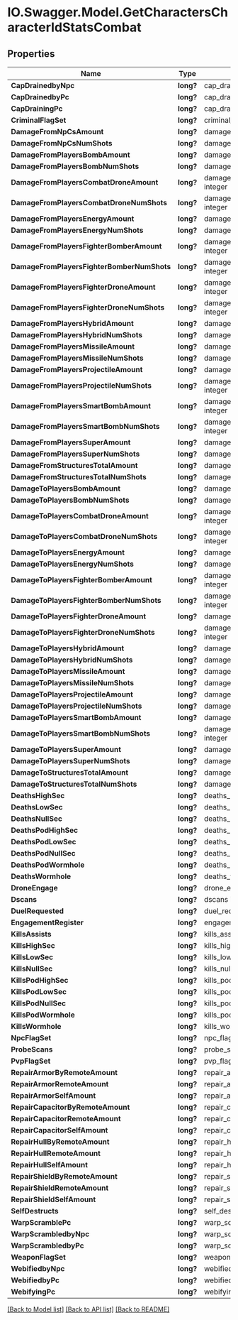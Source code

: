 # IO.Swagger.Model.GetCharactersCharacterIdStatsCombat
## Properties

Name | Type | Description | Notes
------------ | ------------- | ------------- | -------------
**CapDrainedbyNpc** | **long?** | cap_drainedby_npc integer | [optional] 
**CapDrainedbyPc** | **long?** | cap_drainedby_pc integer | [optional] 
**CapDrainingPc** | **long?** | cap_draining_pc integer | [optional] 
**CriminalFlagSet** | **long?** | criminal_flag_set integer | [optional] 
**DamageFromNpCsAmount** | **long?** | damage_from_np_cs_amount integer | [optional] 
**DamageFromNpCsNumShots** | **long?** | damage_from_np_cs_num_shots integer | [optional] 
**DamageFromPlayersBombAmount** | **long?** | damage_from_players_bomb_amount integer | [optional] 
**DamageFromPlayersBombNumShots** | **long?** | damage_from_players_bomb_num_shots integer | [optional] 
**DamageFromPlayersCombatDroneAmount** | **long?** | damage_from_players_combat_drone_amount integer | [optional] 
**DamageFromPlayersCombatDroneNumShots** | **long?** | damage_from_players_combat_drone_num_shots integer | [optional] 
**DamageFromPlayersEnergyAmount** | **long?** | damage_from_players_energy_amount integer | [optional] 
**DamageFromPlayersEnergyNumShots** | **long?** | damage_from_players_energy_num_shots integer | [optional] 
**DamageFromPlayersFighterBomberAmount** | **long?** | damage_from_players_fighter_bomber_amount integer | [optional] 
**DamageFromPlayersFighterBomberNumShots** | **long?** | damage_from_players_fighter_bomber_num_shots integer | [optional] 
**DamageFromPlayersFighterDroneAmount** | **long?** | damage_from_players_fighter_drone_amount integer | [optional] 
**DamageFromPlayersFighterDroneNumShots** | **long?** | damage_from_players_fighter_drone_num_shots integer | [optional] 
**DamageFromPlayersHybridAmount** | **long?** | damage_from_players_hybrid_amount integer | [optional] 
**DamageFromPlayersHybridNumShots** | **long?** | damage_from_players_hybrid_num_shots integer | [optional] 
**DamageFromPlayersMissileAmount** | **long?** | damage_from_players_missile_amount integer | [optional] 
**DamageFromPlayersMissileNumShots** | **long?** | damage_from_players_missile_num_shots integer | [optional] 
**DamageFromPlayersProjectileAmount** | **long?** | damage_from_players_projectile_amount integer | [optional] 
**DamageFromPlayersProjectileNumShots** | **long?** | damage_from_players_projectile_num_shots integer | [optional] 
**DamageFromPlayersSmartBombAmount** | **long?** | damage_from_players_smart_bomb_amount integer | [optional] 
**DamageFromPlayersSmartBombNumShots** | **long?** | damage_from_players_smart_bomb_num_shots integer | [optional] 
**DamageFromPlayersSuperAmount** | **long?** | damage_from_players_super_amount integer | [optional] 
**DamageFromPlayersSuperNumShots** | **long?** | damage_from_players_super_num_shots integer | [optional] 
**DamageFromStructuresTotalAmount** | **long?** | damage_from_structures_total_amount integer | [optional] 
**DamageFromStructuresTotalNumShots** | **long?** | damage_from_structures_total_num_shots integer | [optional] 
**DamageToPlayersBombAmount** | **long?** | damage_to_players_bomb_amount integer | [optional] 
**DamageToPlayersBombNumShots** | **long?** | damage_to_players_bomb_num_shots integer | [optional] 
**DamageToPlayersCombatDroneAmount** | **long?** | damage_to_players_combat_drone_amount integer | [optional] 
**DamageToPlayersCombatDroneNumShots** | **long?** | damage_to_players_combat_drone_num_shots integer | [optional] 
**DamageToPlayersEnergyAmount** | **long?** | damage_to_players_energy_amount integer | [optional] 
**DamageToPlayersEnergyNumShots** | **long?** | damage_to_players_energy_num_shots integer | [optional] 
**DamageToPlayersFighterBomberAmount** | **long?** | damage_to_players_fighter_bomber_amount integer | [optional] 
**DamageToPlayersFighterBomberNumShots** | **long?** | damage_to_players_fighter_bomber_num_shots integer | [optional] 
**DamageToPlayersFighterDroneAmount** | **long?** | damage_to_players_fighter_drone_amount integer | [optional] 
**DamageToPlayersFighterDroneNumShots** | **long?** | damage_to_players_fighter_drone_num_shots integer | [optional] 
**DamageToPlayersHybridAmount** | **long?** | damage_to_players_hybrid_amount integer | [optional] 
**DamageToPlayersHybridNumShots** | **long?** | damage_to_players_hybrid_num_shots integer | [optional] 
**DamageToPlayersMissileAmount** | **long?** | damage_to_players_missile_amount integer | [optional] 
**DamageToPlayersMissileNumShots** | **long?** | damage_to_players_missile_num_shots integer | [optional] 
**DamageToPlayersProjectileAmount** | **long?** | damage_to_players_projectile_amount integer | [optional] 
**DamageToPlayersProjectileNumShots** | **long?** | damage_to_players_projectile_num_shots integer | [optional] 
**DamageToPlayersSmartBombAmount** | **long?** | damage_to_players_smart_bomb_amount integer | [optional] 
**DamageToPlayersSmartBombNumShots** | **long?** | damage_to_players_smart_bomb_num_shots integer | [optional] 
**DamageToPlayersSuperAmount** | **long?** | damage_to_players_super_amount integer | [optional] 
**DamageToPlayersSuperNumShots** | **long?** | damage_to_players_super_num_shots integer | [optional] 
**DamageToStructuresTotalAmount** | **long?** | damage_to_structures_total_amount integer | [optional] 
**DamageToStructuresTotalNumShots** | **long?** | damage_to_structures_total_num_shots integer | [optional] 
**DeathsHighSec** | **long?** | deaths_high_sec integer | [optional] 
**DeathsLowSec** | **long?** | deaths_low_sec integer | [optional] 
**DeathsNullSec** | **long?** | deaths_null_sec integer | [optional] 
**DeathsPodHighSec** | **long?** | deaths_pod_high_sec integer | [optional] 
**DeathsPodLowSec** | **long?** | deaths_pod_low_sec integer | [optional] 
**DeathsPodNullSec** | **long?** | deaths_pod_null_sec integer | [optional] 
**DeathsPodWormhole** | **long?** | deaths_pod_wormhole integer | [optional] 
**DeathsWormhole** | **long?** | deaths_wormhole integer | [optional] 
**DroneEngage** | **long?** | drone_engage integer | [optional] 
**Dscans** | **long?** | dscans integer | [optional] 
**DuelRequested** | **long?** | duel_requested integer | [optional] 
**EngagementRegister** | **long?** | engagement_register integer | [optional] 
**KillsAssists** | **long?** | kills_assists integer | [optional] 
**KillsHighSec** | **long?** | kills_high_sec integer | [optional] 
**KillsLowSec** | **long?** | kills_low_sec integer | [optional] 
**KillsNullSec** | **long?** | kills_null_sec integer | [optional] 
**KillsPodHighSec** | **long?** | kills_pod_high_sec integer | [optional] 
**KillsPodLowSec** | **long?** | kills_pod_low_sec integer | [optional] 
**KillsPodNullSec** | **long?** | kills_pod_null_sec integer | [optional] 
**KillsPodWormhole** | **long?** | kills_pod_wormhole integer | [optional] 
**KillsWormhole** | **long?** | kills_wormhole integer | [optional] 
**NpcFlagSet** | **long?** | npc_flag_set integer | [optional] 
**ProbeScans** | **long?** | probe_scans integer | [optional] 
**PvpFlagSet** | **long?** | pvp_flag_set integer | [optional] 
**RepairArmorByRemoteAmount** | **long?** | repair_armor_by_remote_amount integer | [optional] 
**RepairArmorRemoteAmount** | **long?** | repair_armor_remote_amount integer | [optional] 
**RepairArmorSelfAmount** | **long?** | repair_armor_self_amount integer | [optional] 
**RepairCapacitorByRemoteAmount** | **long?** | repair_capacitor_by_remote_amount integer | [optional] 
**RepairCapacitorRemoteAmount** | **long?** | repair_capacitor_remote_amount integer | [optional] 
**RepairCapacitorSelfAmount** | **long?** | repair_capacitor_self_amount integer | [optional] 
**RepairHullByRemoteAmount** | **long?** | repair_hull_by_remote_amount integer | [optional] 
**RepairHullRemoteAmount** | **long?** | repair_hull_remote_amount integer | [optional] 
**RepairHullSelfAmount** | **long?** | repair_hull_self_amount integer | [optional] 
**RepairShieldByRemoteAmount** | **long?** | repair_shield_by_remote_amount integer | [optional] 
**RepairShieldRemoteAmount** | **long?** | repair_shield_remote_amount integer | [optional] 
**RepairShieldSelfAmount** | **long?** | repair_shield_self_amount integer | [optional] 
**SelfDestructs** | **long?** | self_destructs integer | [optional] 
**WarpScramblePc** | **long?** | warp_scramble_pc integer | [optional] 
**WarpScrambledbyNpc** | **long?** | warp_scrambledby_npc integer | [optional] 
**WarpScrambledbyPc** | **long?** | warp_scrambledby_pc integer | [optional] 
**WeaponFlagSet** | **long?** | weapon_flag_set integer | [optional] 
**WebifiedbyNpc** | **long?** | webifiedby_npc integer | [optional] 
**WebifiedbyPc** | **long?** | webifiedby_pc integer | [optional] 
**WebifyingPc** | **long?** | webifying_pc integer | [optional] 

[[Back to Model list]](../README.md#documentation-for-models) [[Back to API list]](../README.md#documentation-for-api-endpoints) [[Back to README]](../README.md)

